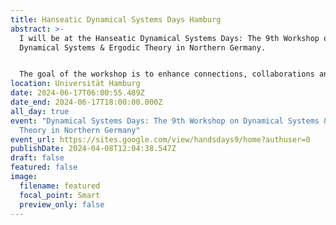 ```yaml
---
title: Hanseatic Dynamical Systems Days Hamburg
abstract: >-
  I will be at the Hanseatic Dynamical Systems Days: The 9th Workshop on
  Dynamical Systems & Ergodic Theory in Northern Germany.


  The goal of the workshop is to enhance connections, collaborations and exchange of ideas within the Dynamical Systems & Ergodic Theory community in Northern Germany and beyond. The one-day workshop is a recurring event, taking place twice a year. The first workshop took place at the University of Hamburg on Friday, June 29, 2018.  
location: Universität Hamburg
date: 2024-06-17T06:00:55.489Z
date_end: 2024-06-17T18:00:00.000Z
all_day: true
event: "Dynamical Systems Days: The 9th Workshop on Dynamical Systems & Ergodic
  Theory in Northern Germany"
event_url: https://sites.google.com/view/handsdays9/home?authuser=0
publishDate: 2024-04-08T12:04:38.547Z
draft: false
featured: false
image:
  filename: featured
  focal_point: Smart
  preview_only: false
---
```

